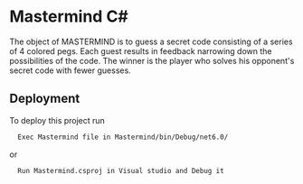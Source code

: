 
# Mastermind C#

The object of MASTERMIND is to guess a secret code consisting of a series of 4 colored pegs. Each guest results in feedback narrowing down the possibilities of the code. The winner is the player who solves his opponent's secret code with fewer guesses.


## Deployment

To deploy this project run

```bash
  Exec Mastermind file in Mastermind/bin/Debug/net6.0/
```

or

```bash
  Run Mastermind.csproj in Visual studio and Debug it
```
